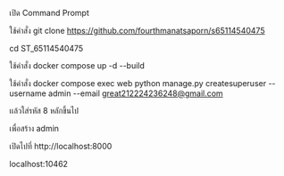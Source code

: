 เปิด Command Prompt 

ใช้คำสั่ง git clone https://github.com/fourthmanatsaporn/s65114540475

cd ST_65114540475

ใช้คำสั่ง docker compose up -d --build 

ใช้คำสั่ง docker compose exec web python manage.py createsuperuser --username admin --email great212224236248@gmail.com   

เเล้วใส่รหัส 8 หลักขึ้นไป

เพื่อสร้าง admin 

เปิดไปที่ http://localhost:8000

localhost:10462
